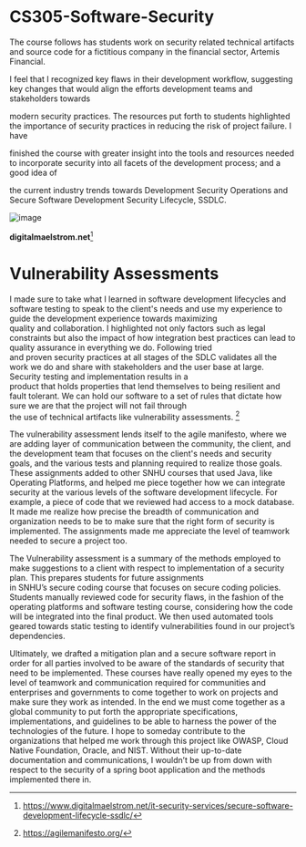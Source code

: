# CS305-Software-Security  

  

   

  

The course follows has students work on security related technical artifacts and source code for a fictitious company in the financial sector, Artemis Financial.   

   

I feel that I recognized key flaws in their development workflow, suggesting key changes that would align the efforts development teams and stakeholders towards   

modern security practices. The resources put forth to students highlighted the importance of security practices in reducing the risk of project failure. I have  

finished the course with greater insight into the tools and resources needed to incorporate security into all facets of the development process; and a good idea of   

the current industry trends towards Development Security Operations and Secure Software Development Security Lifecycle, SSDLC.  

  

   

  

![image](https://github.com/eduardodothost/CS305-Software-Security/assets/78989515/5ff3d0bc-cc5d-463d-a64a-e520acd6cae0)  

  

   

  

   

  

   

  

__digitalmaelstrom.net__[^1]  

  

  

  

# Vulnerability Assessments  

  

   

  

I made sure to take what I learned in software development lifecycles and software testing to speak to the client's needs and use my experience to guide the development experience towards maximizing  
quality and collaboration. I highlighted not only factors such as legal constraints but also the impact of how integration best practices can lead to quality assurance in everything we do. Following tried  
and proven security practices at all stages of the SDLC validates all the work we do and share with stakeholders and the user base at large. Security testing and implementation results in a   
product that holds properties that lend themselves to being resilient and fault tolerant. We can hold our software to a set of rules that dictate how sure we are that the project will not fail through  
the use of technical artifacts like vulnerability assessments. [^2]  


The vulnerability assessment lends itself to the agile manifesto, where we are adding layer of communication between the community, the client, and the development team that focuses on the client's needs and security goals, and the various tests and planning required to realize those goals. These assignments added to other SNHU courses that used Java, like Operating Platforms, and helped me piece together how we can integrate security at the various levels of the software development lifecycle. For example, a piece of code that we reviewed had access to a mock database. It made me realize how precise the breadth of communication and organization needs to be to make sure that the right form of security is implemented. The assignments made me appreciate the level of teamwork needed to secure a project too.  

  

The Vulnerability assessment is a summary of the methods employed to make suggestions to a client with respect to implementation of a security plan. This prepares students for future assignments  
in SNHU’s secure coding course that focuses on secure coding policies. Students manually reviewed code for security flaws, in the fashion of the operating platforms and software testing course, considering how the code will be integrated into the final product.  We then used automated tools geared towards static testing to identify vulnerabilities found in our project’s dependencies. 

Ultimately, we drafted a mitigation plan and a secure software report in order for all parties involved to be aware of the standards of security that need to be implemented. These courses have really opened my eyes to the level of teamwork and communication required for communities and enterprises and governments to come together to work on projects and make sure they work as intended. In the end we must come together as a global community to put forth the appropriate specifications, implementations, and guidelines to be able to harness the power of the technologies of the future. I hope to someday contribute to the organizations that helped me work through this project like OWASP, Cloud Native Foundation, Oracle, and NIST. Without their up-to-date documentation and communications, I wouldn’t be up from down with respect to the security of a spring boot application and the methods implemented there in. 

  

[^1]: https://www.digitalmaelstrom.net/it-security-services/secure-software-development-lifecycle-ssdlc/  

  

[^2]: https://agilemanifesto.org/ 
